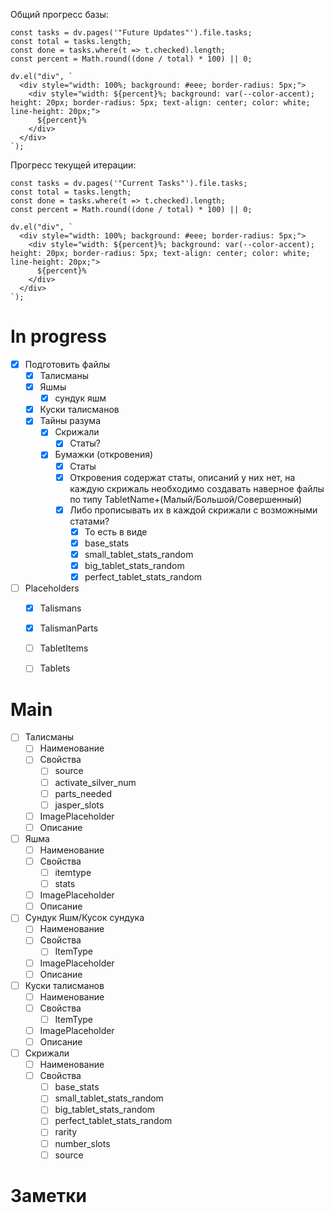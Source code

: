 Общий прогресс базы:
```dataviewjs
const tasks = dv.pages('"Future Updates"').file.tasks;
const total = tasks.length;
const done = tasks.where(t => t.checked).length;
const percent = Math.round((done / total) * 100) || 0;

dv.el("div", `
  <div style="width: 100%; background: #eee; border-radius: 5px;">
    <div style="width: ${percent}%; background: var(--color-accent); height: 20px; border-radius: 5px; text-align: center; color: white; line-height: 20px;">
      ${percent}%
    </div>
  </div>
`);
```

Прогресс текущей итерации:
```dataviewjs
const tasks = dv.pages('"Current Tasks"').file.tasks;
const total = tasks.length;
const done = tasks.where(t => t.checked).length;
const percent = Math.round((done / total) * 100) || 0;

dv.el("div", `
  <div style="width: 100%; background: #eee; border-radius: 5px;">
    <div style="width: ${percent}%; background: var(--color-accent); height: 20px; border-radius: 5px; text-align: center; color: white; line-height: 20px;">
      ${percent}%
    </div>
  </div>
`);
```
# In progress
- [x] Подготовить файлы
	- [x] Талисманы
	- [x] Яшмы
		- [x] сундук яшм
	- [x] Куски талисманов
	- [x] Тайны разума
		- [x] Скрижали
			- [x] Статы?
		- [x] Бумажки (откровения)
			- [x] Статы
			- [x] Откровения содержат статы, описаний у них нет, на каждую скрижаль необходимо создавать наверное файлы по типу TabletName+(Малый/Большой/Совершенный)
			- [x] Либо прописывать их в каждой скрижали с возможными статами?
				- [x] То есть в виде
				- [x] base_stats
				- [x] small_tablet_stats_random
				- [x] big_tablet_stats_random
				- [x] perfect_tablet_stats_random
- [ ] Placeholders
	- [x] Talismans
	- [x] TalismanParts
	- [ ] TabletItems
	- [ ] Tablets


# Main

- [ ] Талисманы
	- [ ] Наименование
	- [ ] Свойства
		- [ ] source
		- [ ] activate_silver_num
		- [ ] parts_needed
		- [ ] jasper_slots
	- [ ] ImagePlaceholder
	- [ ] Описание
- [ ] Яшма
	- [ ] Наименование
	- [ ] Свойства
		- [ ] itemtype
		- [ ] stats
	- [ ] ImagePlaceholder
	- [ ] Описание

- [ ] Сундук Яшм/Кусок сундука
	- [ ] Наименование
	- [ ] Свойства
		- [ ] ItemType
	- [ ] ImagePlaceholder
	- [ ] Описание
- [ ] Куски талисманов
	- [ ] Наименование
	- [ ] Свойства
		- [ ] ItemType
	- [ ] ImagePlaceholder
	- [ ] Описание

- [ ] Скрижали
	- [ ] Наименование
	- [ ] Свойства
		- [ ] base_stats
		- [ ] small_tablet_stats_random
		- [ ] big_tablet_stats_random
		- [ ] perfect_tablet_stats_random
		- [ ] rarity
		- [ ] number_slots
		- [ ] source
# Заметки



